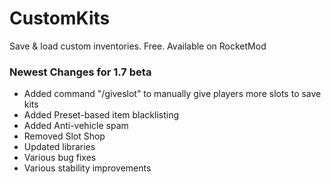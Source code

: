# CustomKits
Save &amp; load custom inventories. Free. Available on RocketMod

### Newest Changes for 1.7 beta
<ul>
  <li>Added command "/giveslot" to manually give players more slots to save kits</li>
  <li>Added Preset-based item blacklisting</li>
  <li>Added Anti-vehicle spam</li>
  <li>Removed Slot Shop</li>
  <li>Updated libraries</li>
  <li>Various bug fixes</li>
  <li>Various stability improvements</li>
</ul>
